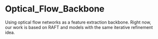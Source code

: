 # Optical_Flow_Backbone
Using optical flow networks as a feature extraction backbone. Right now, our work is based on RAFT and models with the same iterative refinement idea.
